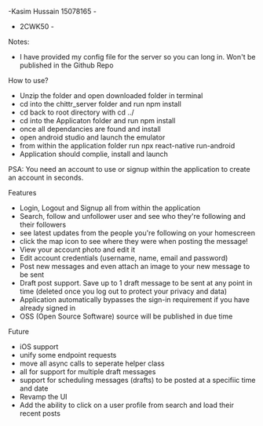 
-Kasim Hussain 15078165 -
- 2CWK50 -

Notes: 
- I have provided my config file for the server so you can long in. Won't be published in the Github Repo

How to use? 

- Unzip the folder and open downloaded folder in terminal 
- cd into the chittr_server folder and run npm install
- cd back to root directory with cd ../
- cd into the Applicaton folder and run npm install
- once all dependancies are found and install
- open android studio and launch the emulator
- from within the application folder run npx react-native run-android 
- Application should complie, install and launch

PSA: You need an account to use or signup within the application to create an account in seconds.

Features

- Login, Logout and Signup all from within the application
- Search, follow and unfollower user and see who they're following and their followers
- see latest updates from the people you're following on your homescreen
- click the map icon to see where they were when posting the message!
- View your account photo and edit it
- Edit account credentials (username, name, email and password)
- Post new messages and even attach an image to your new message to be sent
- Draft post support. Save up to 1 draft message to be sent at any point in time (deleted once you log out to protect your privacy and data)
- Application automatically bypasses the sign-in requirement if you have already signed in
- OSS (Open Source Software) source will be published in due time

Future

- iOS support
- unify some endpoint requests
- move all async calls to seperate helper class 
- all for support for multiple draft messages 
- support for scheduling messages (drafts) to be posted at a specifiic time and date
- Revamp the UI 
- Add the ability to click on a user profile from search and load their recent posts 
